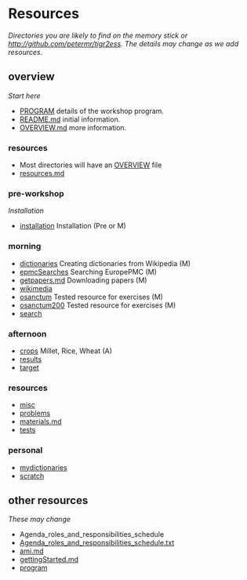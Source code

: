 # Resources

*Directories you are likely to find on the memory stick or http://github.com/petermr/tigr2ess. The details
may change as we add resources.*

## overview
*Start here*

* [PROGRAM](PROGRAM.md) details of the workshop program.
* [README.md](README.md) initial information.
* [OVERVIEW.md](OVERVIEW.md) more information.

### resources
* Most directories will have an [OVERVIEW](OVERVIEW_TEMPLATE.md) file
* [resources.md](resources.md)


### pre-workshop
*Installation*

* [installation](installation/overview.md) Installation (Pre or M)

### morning


* [dictionaries](dictionaries/OVERVIEW.md) Creating dictionaries from Wikipedia (M)
* [epmcSearches](epmcSearches/overview.md) Searching EuropePMC (M)
* [getpapers.md](getpapers.md/overview.md) Downloading papers (M)
* [wikimedia](wikimedia/overview.md)
* [osanctum](osanctum/overview.md) Tested resource for exercises (M)
* [osanctum200](osanctum200/overview.md) Tested resource for exercises (M)
* [search](search/overview.md)

### afternoon
* [crops](crops/overview.md) Millet, Rice, Wheat (A)
* [results](results/overview.md)
* [target](target/overview.md)

### resources
* [misc](misc/overview.md)
* [problems](problems/overview.md)
* [materials.md](materials.md/overview.md)
* [tests](tests/overview.md)

### personal
* [mydictionaries](mydictionaries/overview.md)
* [scratch](scratch/overview.md)

## other resources
*These may change*

* Agenda_roles_and_responsibilities_schedule
* [Agenda_roles_and_responsibilities_schedule.txt](Agenda_roles_and_responsibilities_schedule.txt)
* [ami.md](ami.md)
* [gettingStarted.md](gettingStarted.md)
* [program](program/overview.md)

